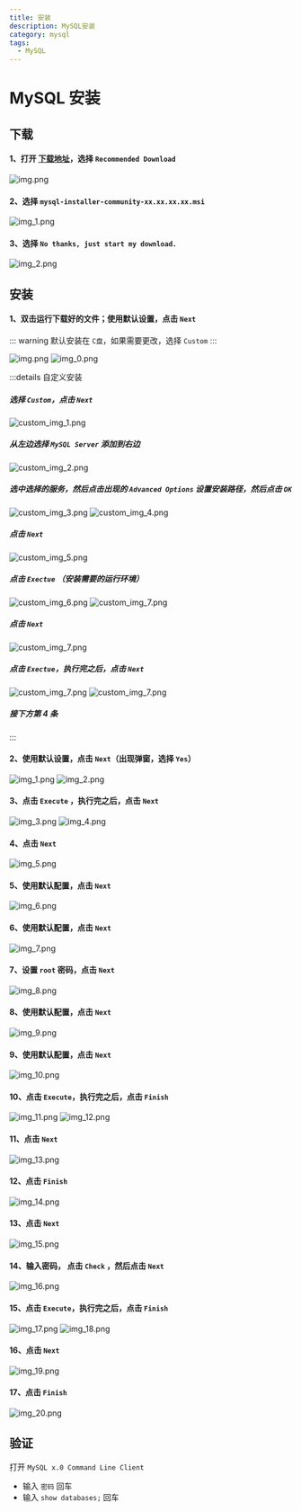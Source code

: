 ```yaml
---
title: 安装
description: MySQL安装
category: mysql
tags:
  - MySQL
---
```


# MySQL 安装

## 下载

#### 1、打开 [下载地址](https://dev.mysql.com/downloads/mysql/)，选择 `Recommended Download`

![img.png](img/download_img.png)

#### 2、选择 `mysql-installer-community-xx.xx.xx.xx.msi`

![img_1.png](img/download_img_1.png)

#### 3、选择 `No thanks, just start my download.`

![img_2.png](img/download_img_2.png)

## 安装

#### 1、双击运行下载好的文件；使用默认设置，点击 `Next`

::: warning
默认安装在 `C盘`，如果需要更改，选择 `Custom`
:::

![img.png](img/install_img.png)
![img_0.png](img/install_img_0.png)

:::details 自定义安装

##### 选择 `Custom`，点击 `Next`

![custom_img_1.png](img/custom_img_1.png)

##### 从左边选择 `MySQL Server` 添加到右边

![custom_img_2.png](img/custom_img_2.png)

##### 选中选择的服务，然后点击出现的 `Advanced Options` 设置安装路径，然后点击 `OK`

![custom_img_3.png](img/custom_img_3.png)
![custom_img_4.png](img/custom_img_4.png)

##### 点击 `Next`

![custom_img_5.png](img/custom_img_5.png)

##### 点击 `Exectue` （安装需要的运行环境）

![custom_img_6.png](img/custom_img_6.png)
![custom_img_7.png](img/custom_img_7.png)

##### 点击 `Next`

![custom_img_7.png](img/custom_img_8.png)

##### 点击 `Exectue`，执行完之后，点击 `Next`

![custom_img_7.png](img/custom_img_9.png)
![custom_img_7.png](img/custom_img_10.png)

##### 接下方第 4 条

:::

#### 2、使用默认设置，点击 `Next`（出现弹窗，选择 `Yes`）

![img_1.png](img/install_img_1.png)
![img_2.png](img/install_img_2.png)

#### 3、点击 `Execute` ，执行完之后，点击 `Next`

![img_3.png](img/install_img_3.png)
![img_4.png](img/install_img_4.png)

#### 4、点击 `Next`

![img_5.png](img/install_img_5.png)

#### 5、使用默认配置，点击 `Next`

![img_6.png](img/install_img_6.png)

#### 6、使用默认配置，点击 `Next`

![img_7.png](img/install_img_7.png)

#### 7、设置 `root` 密码，点击 `Next`

![img_8.png](img/install_img_8.png)

#### 8、使用默认配置，点击 `Next`

![img_9.png](img/install_img_9.png)

#### 9、使用默认配置，点击 `Next`

![img_10.png](img/install_img_10.png)

#### 10、点击 `Execute`，执行完之后，点击 `Finish`

![img_11.png](img/install_img_11.png)
![img_12.png](img/install_img_12.png)

#### 11、点击 `Next`

![img_13.png](img/install_img_13.png)

#### 12、点击 `Finish`

![img_14.png](img/install_img_14.png)

#### 13、点击 `Next`

![img_15.png](img/install_img_15.png)

#### 14、输入密码， 点击 `Check` ，然后点击 `Next`

![img_16.png](img/install_img_16.png)

#### 15、点击 `Execute`，执行完之后，点击 `Finish`

![img_17.png](img/install_img_17.png)
![img_18.png](img/install_img_18.png)

#### 16、点击 `Next`

![img_19.png](img/install_img_19.png)

#### 17、点击 `Finish`

![img_20.png](img/install_img_20.png)

## 验证

打开 `MySQL x.0 Command Line Client`

- 输入 `密码` 回车
- 输入 `show databases;` 回车  




